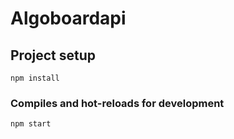 # Algoboardapi

## Project setup
```
npm install
```

### Compiles and hot-reloads for development
```
npm start
```